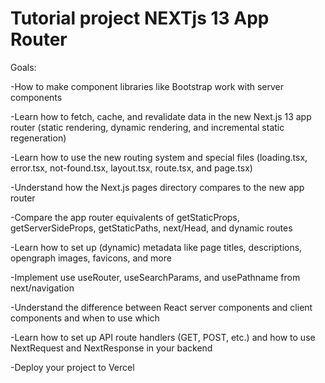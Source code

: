 # Tutorial project NEXTjs 13 App Router

Goals:

-How to make component libraries like Bootstrap work with server components

-Learn how to fetch, cache, and revalidate data in the new Next.js 13 app router (static rendering, dynamic rendering, and incremental static regeneration)

-Learn how to use the new routing system and special files (loading.tsx, error.tsx, not-found.tsx, layout.tsx, route.tsx, and page.tsx)

-Understand how the Next.js pages directory compares to the new app router

-Compare the app router equivalents of getStaticProps, getServerSideProps, getStaticPaths, next/Head, and dynamic routes

-Learn how to set up (dynamic) metadata like page titles, descriptions, opengraph images, favicons, and more

-Implement use useRouter, useSearchParams, and usePathname from next/navigation

-Understand the difference between React server components and client components and when to use which

-Learn how to set up API route handlers (GET, POST, etc.) and how to use NextRequest and NextResponse in your backend

-Deploy your project to Vercel

